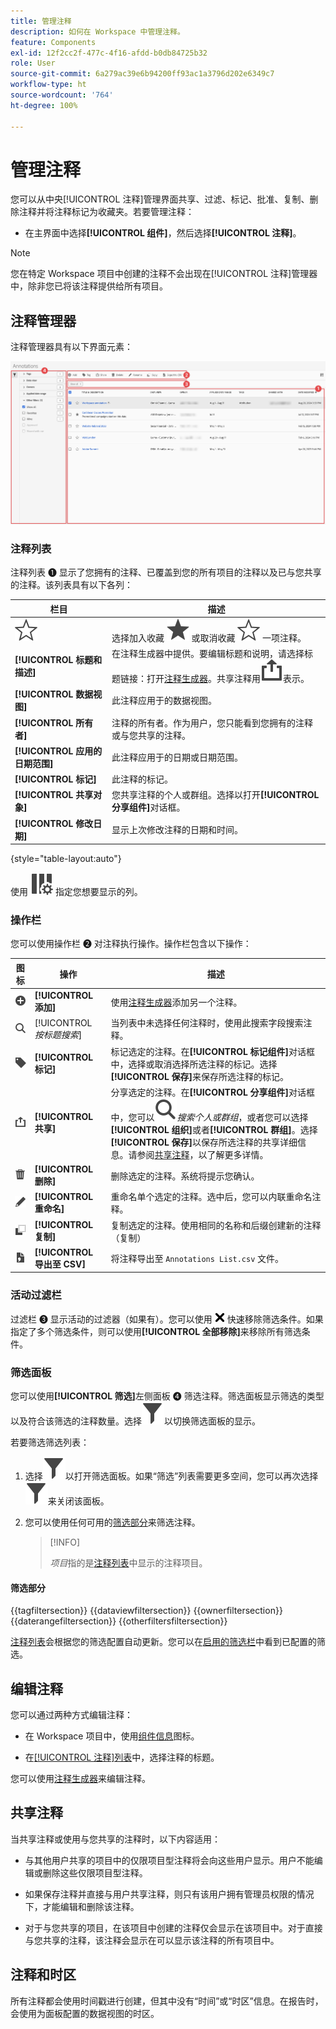 ```yaml
---
title: 管理注释
description: 如何在 Workspace 中管理注释。
feature: Components
exl-id: 12f2cc2f-477c-4f16-afdd-b0db84725b32
role: User
source-git-commit: 6a279ac39e6b94200ff93ac1a3796d202e6349c7
workflow-type: ht
source-wordcount: '764'
ht-degree: 100%

---
```


# 管理注释

您可以从中央[!UICONTROL 注释]管理界面共享、过滤、标记、批准、复制、删除注释并将注释标记为收藏夹。若要管理注释：

* 在主界面中选择&#x200B;**[!UICONTROL 组件]**，然后选择&#x200B;**[!UICONTROL 注释]**。


>[!NOTE]
>
>您在特定 Workspace 项目中创建的注释不会出现在[!UICONTROL 注释]管理器中，除非您已将该注释提供给所有项目。
>

## 注释管理器

注释管理器具有以下界面元素：

![Annotations interface](assets/annotations-manager.png)

### 注释列表

注释列表 ➊ 显示了您拥有的注释、已覆盖到您的所有项目的注释以及已与您共享的注释。该列表具有以下各列：

| 栏目 | 描述 |
| --- | --- | 
| ![StarOutline](/help/assets/icons/StarOutline.svg) | 选择加入收藏 ![Star](/help/assets/icons/Star.svg) 或取消收藏 ![StarOutline](/help/assets/icons/StarOutline.svg) 一项注释。 |
| **[!UICONTROL 标题和描述]** | 在注释生成器中提供。要编辑标题和说明，请选择标题链接：打开[注释生成器](/help/components/annotations/create-annotations.md#annotation-builder)。共享注释用![Share](/help/assets/icons/ShareAlt.svg)表示。 |
| **[!UICONTROL 数据视图]** | 此注释应用于的数据视图。 |
| **[!UICONTROL 所有者]** | 注释的所有者。作为用户，您只能看到您拥有的注释或与您共享的注释。 |
| **[!UICONTROL 应用的日期范围]** | 此注释应用于的日期或日期范围。 |
| **[!UICONTROL 标记]** | 此注释的标记。 |
| **[!UICONTROL 共享对象]** | 您共享注释的个人或群组。选择以打开&#x200B;**[!UICONTROL 分享组件]**&#x200B;对话框。 |
| **[!UICONTROL 修改日期]** | 显示上次修改注释的日期和时间。 |

{style="table-layout:auto"}

使用 ![ColumnSetting](/help/assets/icons/ColumnSetting.svg) 指定您想要显示的列。

### 操作栏

您可以使用操作栏 ➋ 对注释执行操作。操作栏包含以下操作：

| 图标 | 操作 | 描述 |
|:--:|---|---|
| ![AddCircle](/help/assets/icons/AddCircle.svg) | **[!UICONTROL 添加]** | 使用[注释生成器](create-annotations.md#annotation-builder)添加另一个注释。 |
| ![Search](/help/assets/icons/Search.svg) | [!UICONTROL *按标题搜索*] | 当列表中未选择任何注释时，使用此搜索字段搜索注释。 |
| ![Label](/help/assets/icons/Label.svg) | **[!UICONTROL 标记]** | 标记选定的注释。在&#x200B;**[!UICONTROL 标记组件]**&#x200B;对话框中，选择或取消选择所选注释的标记。选择&#x200B;**[!UICONTROL 保存]**&#x200B;来保存所选注释的标记。 |
| ![Share](/help/assets/icons/ShareAlt.svg) | **[!UICONTROL 共享]** | 分享选定的注释。在&#x200B;**[!UICONTROL 分享组件]**&#x200B;对话框中，您可以![Search](/help/assets/icons/Search.svg)*搜索个人或群组*，或者您可以选择&#x200B;**[!UICONTROL 组织]**&#x200B;或者&#x200B;**[!UICONTROL 群组]**。选择&#x200B;**[!UICONTROL 保存]**&#x200B;以保存所选注释的共享详细信息。请参阅[共享注释](#share-annotations)，以了解更多详情。 |
| ![Delete](/help/assets/icons/Delete.svg) | **[!UICONTROL 删除]** | 删除选定的注释。系统将提示您确认。 |
| ![Edit](/help/assets/icons/Edit.svg) | **[!UICONTROL 重命名]** | 重命名单个选定的注释。选中后，您可以内联重命名注释。 |
| ![Copy](/help/assets/icons/Copy.svg) | **[!UICONTROL 复制]** | 复制选定的注释。使用相同的名称和后缀创建新的注释（复制） |
| ![FileCSV](/help/assets/icons/FileCSV.svg) | **[!UICONTROL 导出至 CSV]** | 将注释导出至 `Annotations List.csv` 文件。 |

### 活动过滤栏

过滤栏 ➌ 显示活动的过滤器（如果有）。您可以使用 ![CrossSize75](/help/assets/icons/CrossSize75.svg) 快速移除筛选条件。如果指定了多个筛选条件，则可以使用&#x200B;**[!UICONTROL 全部移除]**&#x200B;来移除所有筛选条件。

### 筛选面板

您可以使用&#x200B;**[!UICONTROL 筛选]**&#x200B;左侧面板 ➍ 筛选注释。筛选面板显示筛选的类型以及符合该筛选的注释数量。选择![Filter](/help/assets/icons/Filter.svg)以切换筛选面板的显示。

若要筛选筛选列表：

1. 选择![Filter](/help/assets/icons/Filter.svg)以打开筛选面板。如果“筛选”列表需要更多空间，您可以再次选择![Filter](/help/assets/icons/Filter.svg)来关闭该面板。
1. 您可以使用任何可用的[筛选部分](#filter-sections)来筛选注释。

   >[!INFO]
   >
   >*项目*&#x200B;指的是[注释列表](manage-annotations.md#annotations-list)中显示的注释项目。
   > 

#### 筛选部分

{{tagfiltersection}}
{{dataviewfiltersection}}
{{ownerfiltersection}}
{{daterangefiltersection}}
{{otherfiltersfiltersection}}


 [注释列表](manage-annotations.md#annotations-list)会根据您的筛选配置自动更新。您可以在[启用的筛选栏](manage-annotations.md#active-filter-bar)中看到已配置的筛选。


## 编辑注释

您可以通过两种方式编辑注释：

* 在 Workspace 项目中，使用[组件信息](/help/components/use-components-in-workspace.md#component-info)图标。

* 在[[!UICONTROL 注释]列表](#annotations-list)中，选择注释的标题。

您可以使用[注释生成器](/help/components/annotations/create-annotations.md#annotation-builder)来编辑注释。

## 共享注释

当共享注释或使用与您共享的注释时，以下内容适用：

* 与其他用户共享的项目中的仅限项目型注释将会向这些用户显示。用户不能编辑或删除这些仅限项目型注释。
* 如果保存注释并直接与用户共享注释，则只有该用户拥有管理员权限的情况下，才能编辑和删除该注释。

* 对于与您共享的项目，在该项目中创建的注释仅会显示在该项目中。对于直接与您共享的注释，该注释会显示在可以显示该注释的所有项目中。

## 注释和时区

所有注释都会使用时间戳进行创建，但其中没有“时间”或“时区”信息。在报告时，会使用为面板配置的数据视图的时区。
